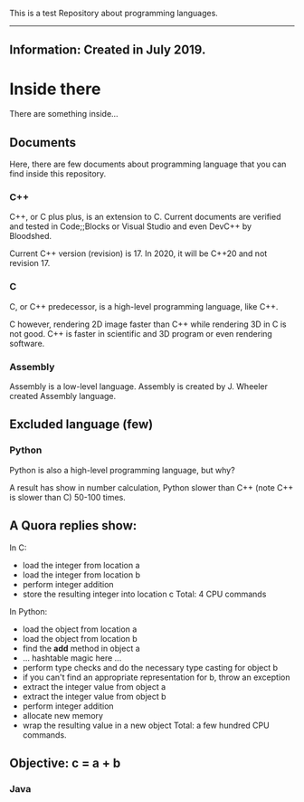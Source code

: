 This is a test Repository about programming languages.

-----------------------------------------------------------
Information:
Created in July 2019.
-----------------------------------------------------------
# Inside there
There are something inside...
## Documents
Here, there are few documents about programming language that you can find inside this repository.
### C++
C++, or C plus plus, is an extension to C. Current documents are verified and tested in Code;;Blocks or Visual Studio and even DevC++ by Bloodshed.

Current C++ version (revision) is 17. In 2020, it will be C++20 and not revision 17.
### C
C, or C++ predecessor, is a high-level programming language, like C++.

C however, rendering 2D image faster than C++ while rendering 3D in C is not good. C++ is faster in scientific and 3D program or even rendering software.
### Assembly
Assembly is a low-level language. Assembly is created by J. Wheeler created Assembly language.
## Excluded language (few)
### Python
Python is also a high-level programming language, but why?

A result has show in number calculation, Python slower than C++ (note C++ is slower than C) 50-100 times.

A Quora replies show:
---------------------------------------------
In C:
- load the integer from location a
- load the integer from location b
- perform integer addition
- store the resulting integer into location c
Total: 4 CPU commands
 
In Python:
- load the object from location a
- load the object from location b
- find the __add__ method in object a
- ... hashtable magic here ...
- perform type checks and do the necessary type casting for object b
- if you can't find an appropriate representation for b, throw an exception
- extract the integer value from object a
- extract the integer value from object b
- perform integer addition
- allocate new memory
- wrap the resulting value in a new object
Total: a few hundred CPU commands.

Objective: c = a + b
----------------------------------------

### Java
